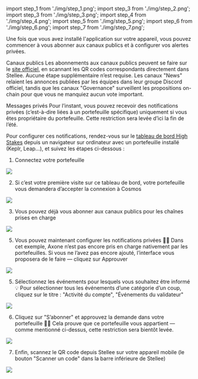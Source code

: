 import step_1 from './img/step_1.png';
import step_3 from './img/step_2.png';
import step_3 from './img/step_3.png';
import step_4 from './img/step_4.png';
import step_5 from './img/step_5.png';
import step_6 from './img/step_6.png';
import step_7 from './img/step_7.png';

Une fois que vous avez installé l'application sur votre appareil, vous pouvez commencer à vous abonner aux canaux publics et à configurer vos alertes privées.

Canaux publics
Les abonnements aux canaux publics peuvent se faire sur le [site officiel](https://stellee.highstakes.ch/get-started#channels), en scannant les QR codes correspondants directement dans Stellee. Aucune étape supplémentaire n’est requise.
Les canaux "News" relaient les annonces publiées par les équipes dans leur groupe Discord officiel, tandis que les canaux "Governance" surveillent les propositions on-chain pour que vous ne manquiez aucun vote important.

Messages privés
Pour l’instant, vous pouvez recevoir des notifications privées (c’est-à-dire liées à un portefeuille spécifique) uniquement si vous êtes propriétaire du portefeuille. Cette restriction sera levée d’ici la fin de l’été.

Pour configurer ces notifications, rendez-vous sur le [tableau de bord High Stakes](https://app.highstakes.ch/notifications) depuis un navigateur sur ordinateur avec un portefeuille installé (Keplr, Leap...), et suivez les étapes ci-dessous :

1. Connectez votre portefeuille

<img src={step_1}></img>

2. Si c’est votre première visite sur ce tableau de bord, votre portefeuille vous demandera d’accepter la connexion à Cosmos

<img src={step_2}></img>

3. Vous pouvez déjà vous abonner aux canaux publics pour les chaînes prises en charge
   
<img src={step_3}></img>

5. Vous pouvez maintenant configurer les notifications privées
👨‍🏫 Dans cet exemple, Axone n’est pas encore pris en charge nativement par les portefeuilles. Si vous ne l’avez pas encore ajouté, l’interface vous proposera de le faire — cliquez sur Approuver

<img src={step_4}></img>

5. Sélectionnez les événements pour lesquels vous souhaitez être informé
💡 Pour sélectionner tous les événements d’une catégorie d’un coup, cliquez sur le titre : "Activité du compte", "Événements du validateur"

<img src={step_5}></img>

6. Cliquez sur "S’abonner" et approuvez la demande dans votre portefeuille
🥷🏽 Cela prouve que ce portefeuille vous appartient — comme mentionné ci-dessus, cette restriction sera bientôt levée.

<img src={step_6}></img>

7. Enfin, scannez le QR code depuis Stellee sur votre appareil mobile
(le bouton "Scanner un code" dans la barre inférieure de Stellee)

<img src={step_7}></img>
